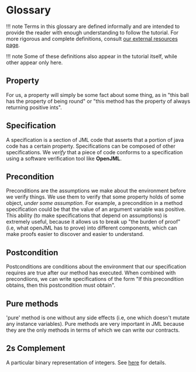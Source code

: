 # Glossary
!!! note
    Terms in this glossary are defined informally and are intended to provide the reader with enough understanding to follow the tutorial. For more rigorous and complete definitions, consult [our external resources page](external_resources.md).

!!! note
    Some of these definitions also appear in the tutorial itself, while other appear only here.

## Property
For us, a property will simply be some fact about some thing, as in "this ball has the property of being round" or "this method has the property of always returning positive ints". 

## Specification
A specification is a section of JML code that asserts that a portion of java code has a certain property. Specifications can be composed of other specifications. We *verify* that a piece of code conforms to a specification using a software verification tool like **OpenJML**.

## Precondition
Preconditions are the assumptions we make about the environment before we verify things. We use them to verify that some property holds of some object, *under some assumption*. For example, a precondition in a method specification could be that the value of an argument variable was positive. This ability (to make specifications that depend on assumptions) is extremely useful, because it allows us to break up "the burden of proof" (i.e, what openJML has to prove) into different components, which can make proofs easier to discover and easier to understand.

## Postcondition
Postconditions are conditions about the environment that our specification requires are true after our method has executed. When combined with precondiions, we can write specifications of the form "If this precondition obtains, then this postcondition must obtain". 

## Pure methods
 'pure' method is one without any side effects (i.e, one which doesn't mutate any instance variables). Pure methods are very important in JML because they are the only methods in terms of which we can write our contracts. 

## 2s Complement
A particular binary representation of integers. See [here](https://en.wikipedia.org/wiki/Two%27s_complement#:~:text=Two's%20complement%20uses%20the%20binary,number%20is%20signed%20as%20positive.) for details.


